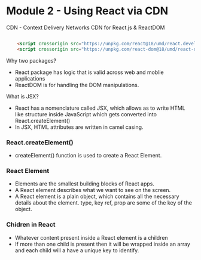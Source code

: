 # Module 2 - Using React via CDN

CDN - Context Delivery Networks
CDN for React.js & ReactDOM

``` html

    <script crossorigin src="https://unpkg.com/react@18/umd/react.development.js"></script>
    <script crossorigin src="https://unpkg.com/react-dom@18/umd/react-dom.development.js"></script>

```
Why two packages?
- React package has logic that is valid across web and moblie applications
- ReactDOM is for handling the DOM manipulations.


What is JSX?
- React has a nomenclature called JSX, which allows as to write HTML like structure inside JavaScript which gets converted into React.createElement()
- In JSX, HTML attributes are written in camel casing.

### React.createElement()
- createElement() function is used to create a React Element.

### React Element
- Elements are the smallest building blocks of React apps.
- A React element describes what we want to see on the screen.
- A React element is a plain object, which contains all the necessary details about the element.  type, key ref, prop are some of the key of the object.

### Chidren in React
- Whatever content present inside a React element is a children
- If more than one child is present then it will be wrapped inside an array and each child will a have a unique key to identify.
